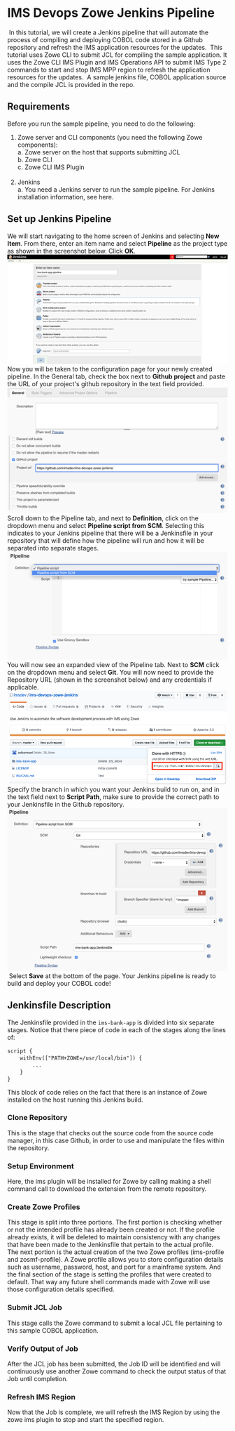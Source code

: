 # IMS Devops Zowe Jenkins Pipeline
​
In this tutorial, we will create a Jenkins pipeline that will automate the process of compiling and deploying COBOL code stored in a Github repository and refresh the IMS application resources for the updates.
​
This tutorial uses Zowe CLI to submit JCL for compiling the sample application.  It uses the Zowe CLI IMS Plugin and IMS Operations API to submit IMS Type 2 commands to start and stop IMS MPP region to refresh the application resources for the updates. 
​
A sample jenkins file, COBOL application source and the compile JCL is provided in the repo.
​
## Requirements 
Before you run the sample pipeline, you need to do the following:
1. Zowe server and CLI components (you need the following Zowe components):  
    a. Zowe server on the host that supports submitting JCL  
    b. Zowe CLI   
    c. Zowe CLI IMS Plugin  
​
2. Jenkins   
    a. You need a Jenkins server to run the sample pipeline.  For Jenkins installation information, see here.
​
## Set up Jenkins Pipeline
We will start navigating to the home screen of Jenkins and selecting **New Item**. From there, enter an item name and select **Pipeline** as the project type as shown in the screenshot below. Click **OK**.
![](images/create-pipeline.png)  
​
Now you will be taken to the configuration page for your newly created pipeline. In the General tab, check the box next to **Github project** and paste the URL of your project's github repository in the text field provided.
![](images/configure-general.png)  
​
Scroll down to the Pipeline tab, and next to **Definition**, click on the dropdown menu and select **Pipeline script from SCM**. Selecting this indicates to your Jenkins pipeline that there will be a Jenkinsfile in your repository that will define how the pipeline will run and how it will be separated into separate stages.
![](images/configure-pipeline.png)  
​
You will now see an expanded view of the Pipeline tab. Next to **SCM** click on the dropdown menu and select **Git**. You will now need to provide the Repository URL (shown in the screenshot below) and any credentials if applicable.
![](images/repo-url.png)  
​
Specify the branch in which you want your Jenkins build to run on, and in the text field next to **Script Path**, make sure to provide the correct path to your Jenkinsfile in the Github repository.
![](images/modify-pipeline.png)
​
Select **Save** at the bottom of the page. Your Jenkins pipeline is ready to build and deploy your COBOL code!
​
## Jenkinsfile Description
The Jenkinsfile provided in the `ims-bank-app` is divided into six separate stages. Notice that there piece of code in each of the stages along the lines of:
```
script {
    withEnv(["PATH+ZOWE=/usr/local/bin"]) {
        ...
    }
}
```
This block of code relies on the fact that there is an instance of Zowe installed on the host running this Jenkins build.
### Clone Repository 
This is the stage that checks out the source code from the source code manager, in this case Github, in order to use and manipulate the files within the repository.
### Setup Environment  
Here, the ims plugin will be installed for Zowe by calling making a shell command call to download the extension from the remote repository.
### Create Zowe Profiles  
This stage is split into three portions. The first portion is checking whether or not the intended profile has already been created or not. If the profile already exists, it will be deleted to maintain consistency with any changes that have been made to the Jenkinsfile that pertain to the actual profile.  
The next portion is the actual creation of the two Zowe profiles (ims-profile and zosmf-profile). A Zowe profile allows you to store configuration details such as username, password, host, and port for a mainframe system. 
And the final section of the stage is setting the profiles that were created to default. That way any future shell commands made with Zowe will use those configuration details specified.
### Submit JCL Job  
This stage calls the Zowe command to submit a local JCL file pertaining to this sample COBOL application.
### Verify Output of Job  
After the JCL job has been submitted, the Job ID will be identified and will continuously use another Zowe command to check the output status of that Job until completion.
### Refresh IMS Region  
Now that the Job is complete, we will refresh the IMS Region by using the zowe ims plugin to stop and start the specified region. 
